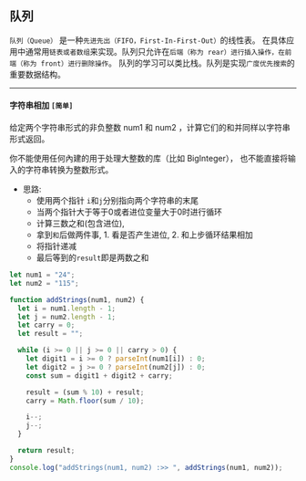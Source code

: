 ## 队列

`队列（Queue）` 是一种`先进先出（FIFO，First-In-First-Out）`的线性表。
在具体应用中通常用`链表或者数组`来实现。队列只允许在`后端（称为 rear）进行插入操作，在前端（称为 front）进行删除操作`。
队列的学习可以类比栈。队列是实现`广度优先搜索`的重要数据结构。


------

#### 字符串相加 `[简单]`

给定两个字符串形式的非负整数 num1 和 num2 ，计算它们的和并同样以字符串形式返回。

你不能使用任何內建的用于处理大整数的库（比如 BigInteger）， 也不能直接将输入的字符串转换为整数形式。

- 思路:
  - 使用两个指针 `i`和`j`分别指向两个字符串的末尾
  - 当两个指针大于等于0或者进位变量大于0时进行循环
  - 计算三数之和(包含进位), 
  - 拿到`和`后做两件事, 1. 看是否产生进位, 2. 和上步循环结果相加
  - 将指针递减
  - 最后等到的`result`即是两数之和

```javascript
let num1 = "24";
let num2 = "115";

function addStrings(num1, num2) {
  let i = num1.length - 1;
  let j = num2.length - 1;
  let carry = 0;
  let result = "";

  while (i >= 0 || j >= 0 || carry > 0) {
    let digit1 = i >= 0 ? parseInt(num1[i]) : 0;
    let digit2 = j >= 0 ? parseInt(num2[j]) : 0;
    const sum = digit1 + digit2 + carry;

    result = (sum % 10) + result;
    carry = Math.floor(sum / 10);

    i--;
    j--;
  }

  return result;
}
console.log("addStrings(num1, num2) :>> ", addStrings(num1, num2));
```
